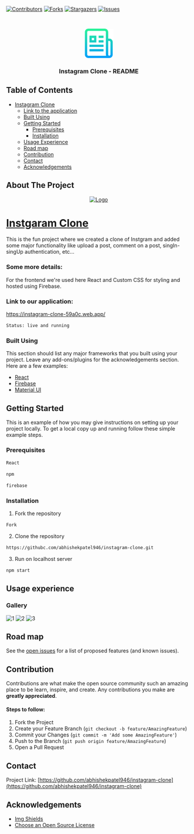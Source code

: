 [![Contributors][contributors-shield]][contributors-url]
[![Forks][forks-shield]][forks-url]
[![Stargazers][stars-shield]][stars-url]
[![Issues][issues-shield]][issues-url]


<!-- PROJECT LOGO -->
<br />
<p align="center">
  <a href="https://github.com/abhishekpatel946/instagram-clone">
    <img src="src/Assets/logo-readme.png" alt="Logo" width="80" height="80">
  </a>

  <h3 align="center">Instagram Clone - README</h3>
</p>



<!-- TABLE OF CONTENTS -->
## Table of Contents

- [Instagram Clone](#instagram-clone)
    - [Link to the application](#linktotheapp)
    - [Built Using](#built-using)
  - [Getting Started](#getting-started)
    - [Prerequisites](#prerequisites)
    - [Installation](#installation)
  - [Usage Experience](#usage-experience)
  - [Road map](#road-map)
  - [Contribution](#contribution)
  - [Contact](#contact)
  - [Acknowledgements](#acknowledgements)




<!-- ABOUT THE PROJECT -->
## About The Project
<p align="center">
  <a href="https://github.com/abhishekpatel946/instagram-clone">
<!--     <img src="Icon/logo-passmanager.jpeg" alt="Logo" width="10" height="10"> -->
    <img src="https://www.instagram.com/static/images/web/mobile_nav_type_logo.png/735145cfe0a4.png" alt="Logo" width="600" height="200">
  </a>
</p>

# [Instgaram Clone](https://instagram-clone-59a0c.web.app/)

This is the fun project where we created a clone of Instgram and added some major functionality like upload a post, comment on a post, singIn-singUp authentication, etc...

### Some more details:
For the frontend we're used here React and Custom CSS for styling and hosted using Firebase.
<a name="linktotheapp"></a>
### Link to our application:
https://instagram-clone-59a0c.web.app/


```sh
Status: live and running
```

### Built Using
This section should list any major frameworks that you built using your project. Leave any add-ons/plugins for the acknowledgements section. Here are a few examples:
* [React](https://reactjs.org/docs/getting-started.html)
* [Firebase](https://firebase.google.com/docs)
* [Material UI](https://material-ui.com/)




<!-- GETTING STARTED -->
## Getting Started

This is an example of how you may give instructions on setting up your project locally.
To get a local copy up and running follow these simple example steps.

### Prerequisites

```sh
React
```
```sh
npm
```
```sh
firebase
```

### Installation

1. Fork the repository 
```sh
Fork
```

2. Clone the repository
```sh
https://githubc.com/abhishekpatel946/instagram-clone.git
```

3. Run on localhost server
```sh
npm start
```

<!-- USAGE EXAMPLES -->
## Usage experience

### Gallery
![1](https://github.com/abhishekpatel946/instagram-clone/blob/master/src/Assets/3.png)
![2](https://github.com/abhishekpatel946/instagram-clone/blob/master/src/Assets/1.png)
![3](https://github.com/abhishekpatel946/instagram-clone/blob/master/src/Assets/2.png)



<!-- ROAD MAP -->
## Road map

See the [open issues](https://github.com/abhishekpatel946/instagram-clone/issues) for a list of proposed features (and known issues).



<a name="contribution"></a>
## Contribution

Contributions are what make the open source community such an amazing place to be learn, inspire, and create. Any contributions you make are **greatly appreciated**.

#### Steps to follow:
1. Fork the Project
2. Create your Feature Branch (`git checkout -b feature/AmazingFeature`)
3. Commit your Changes (`git commit -m 'Add some AmazingFeature'`)
4. Push to the Branch (`git push origin feature/AmazingFeature`)
5. Open a Pull Request


<!-- CONTACT -->
## Contact

Project Link: [https://github.com/abhishekpatel946/instagram-clone](https://github.com/abhishekpatel946/instagram-clone)



<!-- ACKNOWLEDGEMENTS -->
## Acknowledgements
* [Img Shields](https://shields.io)
* [Choose an Open Source License](https://choosealicense.com)


<!-- MARKDOWN LINKS & IMAGES -->
<!-- https://www.markdownguide.org/basic-syntax/#reference-style-links -->
[contributors-shield]: https://img.shields.io/github/contributors/abhishekpatel946/instagram-clone.svg?style=flat
[contributors-url]: https://github.com/abhishekpatel946/instagram-clone/graphs/contributors
[forks-shield]: https://img.shields.io/github/forks/abhishekpatel946/instagram-clone.svg?style=flat
[forks-url]: https://github.com/abhishekpatel946/instagram-clone/network/members
[stars-shield]: https://img.shields.io/github/stars/abhishekpatel946/instagram-clone.svg?style=flat
[stars-url]: https://github.com/abhishekpatel946/instagram-clone/stargazers
[issues-shield]: https://img.shields.io/github/issues/abhishekpatel946/instagram-clone.svg?style=flat
[issues-url]: https://github.com/abhishekpatel946/instagram-clone/issues
